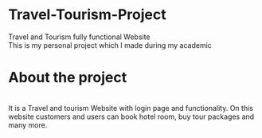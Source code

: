# Travel-Tourism-Project
Travel and Tourism fully functional Website
<br>
This is my personal project which I made during my academic 
<br>
<h1><b>About the project</b></h1>
<br>
It is a Travel and tourism Website with login page and functionality. On this website customers and users can book hotel room, buy tour packages and many more. 
